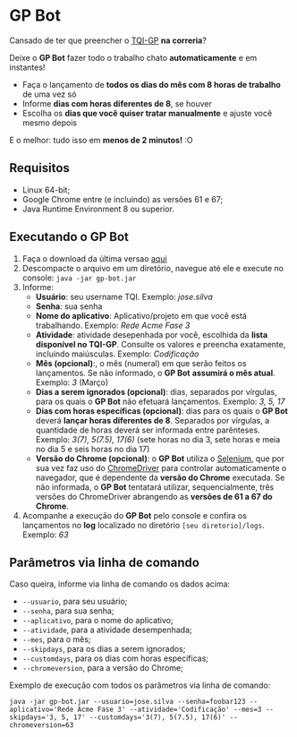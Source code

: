 # GP Bot
Cansado de ter que preencher o [TQI-GP](https://helpdesk.tqi.com.br/sso/login.action) **na correria**? 

Deixe o **GP Bot** fazer todo o trabalho chato **automaticamente** e em instantes!

* Faça o lançamento de **todos os dias do mês com 8 horas de trabalho** de uma vez só
* Informe **dias com horas diferentes de 8**, se houver
* Escolha os **dias que você quiser tratar manualmente** e ajuste você mesmo depois

E o melhor: tudo isso em **menos de 2 minutos!** :O

## Requisitos
- Linux 64-bit;
- Google Chrome entre (e incluindo) as versões 61 e 67;
- Java Runtime Environment 8 ou superior.

## Executando o GP Bot

1. Faça o download da última versao [aqui](release/gp-bot.zip?raw=true)
2. Descompacte o arquivo em um diretório, navegue até ele e execute no console: `java -jar gp-bot.jar`
3. Informe:
    - **Usuário**: seu username TQI. Exemplo: _jose.silva_
    - **Senha**: sua senha
    - **Nome do aplicativo**: Aplicativo/projeto em que você está trabalhando. Exemplo: _Rede Acme Fase 3_
    - **Atividade**: atividade desepenhada por você, escolhida da **lista disponível no TQI-GP**. Consulte os valores e preencha exatamente, incluindo maiúsculas. Exemplo: _Codificação_
    - **Mês (opcional)**:, o mês (numeral) em que serão feitos os lançamentos. Se não informado, o **GP Bot** **assumirá o mês atual**. Exemplo: _3_ (Março)
    - **Dias a serem ignorados (opcional)**: dias, separados por vírgulas, para os quais o **GP Bot** não efetuará lançamentos. Exemplo: _3, 5, 17_
    - **Dias com horas específicas (opcional)**: dias para os quais o **GP Bot** deverá **lançar horas diferentes de 8**. Separados por vírgulas, a quantidade de horas deverá ser informada entre parênteses. Exemplo: _3(7), 5(7.5), 17(6)_ (sete horas no dia 3, sete horas e meia no dia 5 e seis horas no dia 17)
    - **Versão do Chrome (opcional)**: o **GP Bot** utiliza o [Selenium](https://www.seleniumhq.org/), que por sua vez faz uso do [ChromeDriver](https://sites.google.com/a/chromium.org/chromedriver/) para controlar automaticamente o navegador, que é dependente da **versão do Chrome** executada. Se não informada, o **GP Bot** tentatará utilizar, sequencialmente, três versões do ChromeDriver abrangendo as **versões de 61 a 67 do Chrome**.
4. Acompanhe a execução do **GP Bot** pelo console e confira os lançamentos no **log** localizado no diretório `[seu diretorio]/logs`. Exemplo: _63_

## Parâmetros via linha de comando
Caso queira, informe via linha de comando os dados acima:
- `--usuario`, para seu usuário;
- `--senha`, para sua senha;
- `--aplicativo`, para o nome do aplicativo;
- `--atividade`, para a atividade desempenhada;
- `--mes`, para o mês;
- `--skipdays`, para os dias a serem ignorados;
- `--customdays`, para os dias com horas específicas;
- `--chromeversion`, para a versão do Chrome;

Exemplo de execução com todos os parâmetros via linha de comando:

`java -jar gp-bot.jar --usuario=jose.silva --senha=foobar123 --aplicativo='Rede Acme Fase 3' --atividade='Codificação' --mes=3 --skipdays='3, 5, 17' --customdays='3(7), 5(7.5), 17(6)' --chromeversion=63`